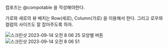 컴포즈는 @compotable 을 작성해야한다.

가로와 세로의 뷰 배치는 Row(세로), Column(가로) 을 이용해서 한다.
그리고 로우와 컬럼의 사이즈도 잘 잡아주도록 하자.

![스크린샷 2023-09-14 오전 8 06 25](https://github.com/2jae6/TIL/assets/47078140/17a2df21-507d-4b44-8620-8eabd10ae1b5)
모양별 버튼
![스크린샷 2023-09-14 오전 8 06 51](https://github.com/2jae6/TIL/assets/47078140/33facbf8-9de3-4599-9033-a32fc4ad6b6c)

